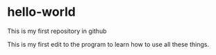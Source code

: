 # hello-world
This is my first repository in github

This is my first edit to the program to learn how to use all these things.

